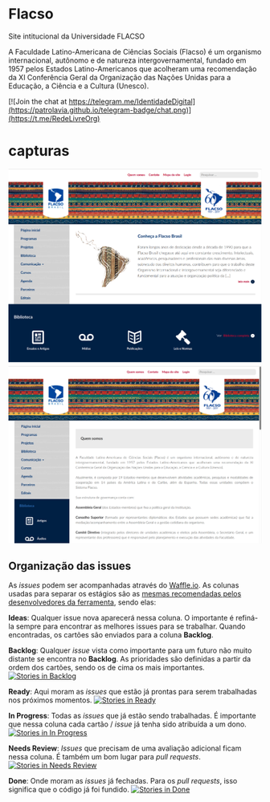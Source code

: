 # Flacso

Site intitucional da Universidade FLACSO

A Faculdade Latino-Americana de Ciências Sociais (Flacso) é um organismo internacional, autônomo e de natureza intergovernamental, fundado em 1957 pelos Estados Latino-Americanos que acolheram uma recomendação da XI Conferência Geral da Organização das Nações Unidas para a Educação, a Ciência e a Cultura (Unesco).

[![Join the chat at https://telegram.me/IdentidadeDigital](https://patrolavia.github.io/telegram-badge/chat.png)](https://t.me/RedeLivreOrg)

# capturas
![Screenshot](./screenshots/0.png)
![Screenshot](./screenshots/1.png)

## Organização das **issues**
As *issues* podem ser acompanhadas através do [Waffle.io](https://waffle.io). As colunas usadas para separar os estágios são as [mesmas recomendadas pelos desenvolvedores da ferramenta](https://waffle.io/blog/2014/06/15/how-waffle-uses-waffle-to-build-waffle/), sendo elas:

**Ideas**: Qualquer issue nova aparecerá nessa coluna. O importante é refiná-la sempre para encontrar as melhores issues para se trabalhar. Quando encontradas, os cartões são enviados para a coluna **Backlog**. 

**Backlog**: Qualquer *issue* vista como importante para um futuro não muito distante se encontra no **Backlog**. As prioridades são definidas a partir da ordem dos cartões, sendo os de cima os mais importantes. [![Stories in Backlog](https://badge.waffle.io/redelivre/flacso.svg?label=backlog&title=Backlog)](http://waffle.io/redelivre/flacso)

**Ready**: Aqui moram as *issues* que estão já prontas para serem trabalhadas nos próximos momentos. [![Stories in Ready](https://badge.waffle.io/redelivre/flacso.svg?label=ready&title=Ready)](http://waffle.io/redelivre/flacso)

**In Progress**: Todas as *issues* que já estão sendo trabalhadas. É importante que nessa coluna cada cartão / *issue* já tenha sido atribuída a um dono. [![Stories in In Progress](https://badge.waffle.io/redelivre/flacso.svg?label=in+progress&title=In+Progress)](http://waffle.io/redelivre/flacso)

**Needs Review**: *Issues* que precisam de uma avaliação adicional ficam nessa coluna. É também um bom lugar para *pull requests*. [![Stories in Needs Review](https://badge.waffle.io/redelivre/flacso.svg?label=needs+review&title=Needs+Review)](http://waffle.io/redelivre/flacso)

**Done**: Onde moram as *issues* já fechadas. Para os *pull requests*, isso significa que o código já foi fundido. [![Stories in Done](https://badge.waffle.io/redelivre/flacso.svg?label=done&title=Done)](http://waffle.io/redelivre/flacso)
